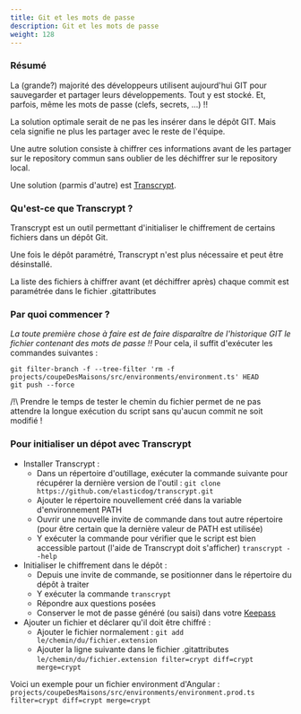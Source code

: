 ```yaml
---
title: Git et les mots de passe
description: Git et les mots de passe
weight: 128
---
```


### Résumé
La (grande?) majorité des développeurs utilisent aujourd'hui GIT pour sauvegarder et partager leurs développements.
Tout y est stocké. Et, parfois, même les mots de passe (clefs, secrets, ...) !!

La solution optimale serait de ne pas les insérer dans le dépôt GIT. Mais cela signifie ne plus les partager avec le reste de l'équipe.

Une autre solution consiste à chiffrer ces informations avant de les partager sur le repository commun sans oublier de les déchiffrer sur le repository local.

Une solution (parmis d'autre) est [Transcrypt](https://github.com/elasticdog/transcrypt).

### Qu'est-ce que Transcrypt ?

Transcrypt est un outil permettant d'initialiser le chiffrement de certains fichiers dans un dépôt Git.

Une fois le dépôt paramétré, Transcrypt n'est plus nécessaire et peut être désinstallé.

La liste des fichiers à chiffrer avant (et déchiffrer après) chaque commit est paramétrée dans le fichier .gitattributes

### Par quoi commencer ?

*La toute première chose à faire est de faire disparaître de l'historique GIT le fichier contenant des mots de passe !!*
Pour cela, il suffit d'exécuter les commandes suivantes :
```
git filter-branch -f --tree-filter 'rm -f projects/coupeDesMaisons/src/environments/environment.ts' HEAD
git push --force
```
	
/!\ Prendre le temps de tester le chemin du fichier permet de ne pas attendre la longue exécution du script sans qu'aucun commit ne soit modifié !

### Pour initialiser un dépot avec Transcrypt
* Installer Transcrypt :
  * Dans un répertoire d'outillage, exécuter la commande suivante pour récupérer la dernière version de l'outil :
```git clone https://github.com/elasticdog/transcrypt.git``` 
  * Ajouter le répertoire nouvellement créé dans la variable d'environnement PATH
  * Ouvrir une nouvelle invite de commande dans tout autre répertoire (pour être certain que la dernière valeur de PATH est utilisée)
  * Y exécuter la commande pour vérifier que le script est bien accessible partout (l'aide de Transcrypt doit s'afficher)
```transcrypt --help``` 
* Initialiser le chiffrement dans le dépôt :
  * Depuis une invite de commande, se positionner dans le répertoire du dépôt à traiter
  * Y exécuter la commande
```transcrypt```
  * Répondre aux questions posées
  * Conserver le mot de passe généré (ou saisi) dans votre [Keepass](https://keepass.fr/)
* Ajouter un fichier et déclarer qu'il doit être chiffré :
  * Ajouter le fichier normalement :
```git add le/chemin/du/fichier.extension```
  * Ajouter la ligne suivante dans le fichier .gitattributes
 ```le/chemin/du/fichier.extension filter=crypt diff=crypt merge=crypt```

Voici un exemple pour un fichier environment d'Angular : 
```projects/coupeDesMaisons/src/environments/environment.prod.ts filter=crypt diff=crypt merge=crypt```

